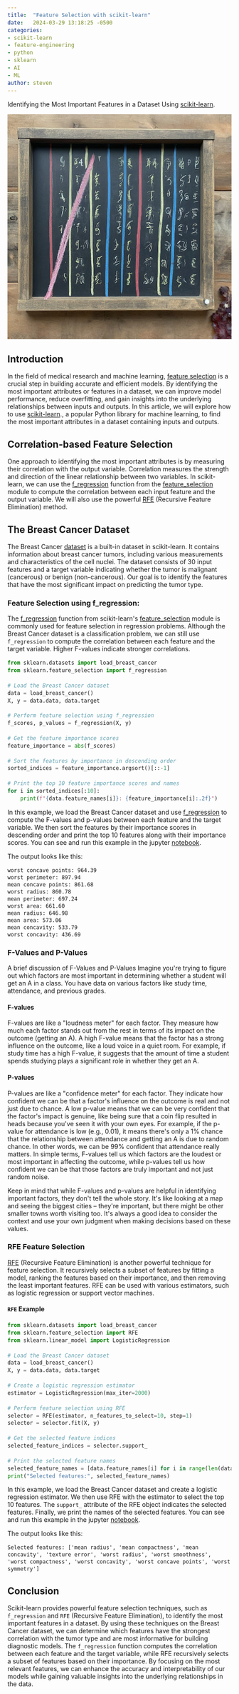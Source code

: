 ```yaml
---
title:  "Feature Selection with scikit-learn"
date:   2024-03-29 13:18:25 -0500
categories:
- scikit-learn
- feature-engineering
- python
- sklearn
- AI
- ML
author: steven
---
```


Identifying the Most Important Features in a Dataset Using [scikit-learn](https://scikit-learn.org/).

![](</assets/images/sklearn-features.png>)


## Introduction
In the field of medical research and machine learning, [feature selection](https://en.wikipedia.org/wiki/Feature_selection) is a crucial step in building accurate and efficient models. By identifying the most important attributes or features in a dataset, we can improve model performance, reduce overfitting, and gain insights into the underlying relationships between inputs and outputs.  In this article, we will explore how to use [scikit-learn](https://scikit-learn.org/)., a popular Python library for machine learning, to find the most important attributes in a dataset containing inputs and outputs.

## Correlation-based Feature Selection
One approach to identifying the most important attributes is by measuring their correlation with the output variable.  Correlation measures the strength and direction of the linear relationship between two variables. In scikit-learn, we can use the [f_regression](https://scikit-learn.org/stable/modules/generated/sklearn.feature_selection.f_regression.html#sklearn.feature_selection.f_regression) function from the [feature_selection](https://scikit-learn.org/stable/modules/classes.html#module-sklearn.feature_selection) module to compute the correlation between each input feature and the output variable.  We will also use the powerful [RFE](https://scikit-learn.org/stable/modules/generated/sklearn.feature_selection.RFE.html#sklearn.feature_selection.RFE) (Recursive Feature Elimination) method.


## The Breast Cancer Dataset
The Breast Cancer [dataset](https://scikit-learn.org/stable/modules/generated/sklearn.datasets.load_breast_cancer.html#sklearn.datasets.load_breast_cancer) is a built-in dataset in scikit-learn. It contains information about breast cancer tumors, including various measurements and characteristics of the cell nuclei. The dataset consists of 30 input features and a target variable indicating whether the tumor is malignant (cancerous) or benign (non-cancerous). Our goal is to identify the features that have the most significant impact on predicting the tumor type.

### Feature Selection using f_regression:
The [f_regression](https://scikit-learn.org/stable/modules/generated/sklearn.feature_selection.f_regression.html#sklearn.feature_selection.f_regression) function from scikit-learn's [feature_selection](https://scikit-learn.org/stable/modules/classes.html#module-sklearn.feature_selection) module is commonly used for feature selection in regression problems. Although the Breast Cancer dataset is a classification problem, we can still use `f_regression` to compute the correlation between each feature and the target variable. Higher F-values indicate stronger correlations.

```python
from sklearn.datasets import load_breast_cancer
from sklearn.feature_selection import f_regression

# Load the Breast Cancer dataset
data = load_breast_cancer()
X, y = data.data, data.target

# Perform feature selection using f_regression
f_scores, p_values = f_regression(X, y)

# Get the feature importance scores
feature_importance = abs(f_scores)

# Sort the features by importance in descending order
sorted_indices = feature_importance.argsort()[::-1]

# Print the top 10 feature importance scores and names
for i in sorted_indices[:10]:
    print(f"{data.feature_names[i]}: {feature_importance[i]:.2f}")
```

In this example, we load the Breast Cancer dataset and use [f_regression](https://scikit-learn.org/stable/modules/generated/sklearn.feature_selection.f_regression.html#sklearn.feature_selection.f_regression) to compute the F-values and p-values between each feature and the target variable. We then sort the features by their importance scores in descending order and print the top 10 features along with their importance scores. You can see and run this example in the jupyter [notebook](https://github.com/git-steven/git-steven.github.io/blob/master/notebook/sklearn-feature-engineering.ipynb).

The output looks like this:
```text
worst concave points: 964.39
worst perimeter: 897.94
mean concave points: 861.68
worst radius: 860.78
mean perimeter: 697.24
worst area: 661.60
mean radius: 646.98
mean area: 573.06
mean concavity: 533.79
worst concavity: 436.69
```

### F-Values and P-Values
A brief discussion of F-Values and P-Values
Imagine you're trying to figure out which factors are most important in determining whether a student will get an A in a class. You have data on various factors like study time, attendance, and previous grades.

#### F-values
F-values are like a "loudness meter" for each factor. They measure how much each factor stands out from the rest in terms of its impact on the outcome (getting an A).
A high F-value means that the factor has a strong influence on the outcome, like a loud voice in a quiet room.
For example, if study time has a high F-value, it suggests that the amount of time a student spends studying plays a significant role in whether they get an A.

#### P-values
P-values are like a "confidence meter" for each factor. They indicate how confident we can be that a factor's influence on the outcome is real and not just due to chance.
A low p-value means that we can be very confident that the factor's impact is genuine, like being sure that a coin flip resulted in heads because you've seen it with your own eyes.
For example, if the p-value for attendance is low (e.g., 0.01), it means there's only a 1% chance that the relationship between attendance and getting an A is due to random chance. In other words, we can be 99% confident that attendance really matters.
In simple terms, F-values tell us which factors are the loudest or most important in affecting the outcome, while p-values tell us how confident we can be that those factors are truly important and not just random noise.

Keep in mind that while F-values and p-values are helpful in identifying important factors, they don't tell the whole story. It's like looking at a map and seeing the biggest cities – they're important, but there might be other smaller towns worth visiting too. It's always a good idea to consider the context and use your own judgment when making decisions based on these values.

### RFE Feature Selection
[RFE](https://scikit-learn.org/stable/modules/generated/sklearn.feature_selection.RFE.html#sklearn.feature_selection.RFE) (Recursive Feature Elimination) is another powerful technique for feature selection. It recursively selects a subset of features by fitting a model, ranking the features based on their importance, and then removing the least important features. RFE can be used with various estimators, such as logistic regression or support vector machines.

#### `RFE` Example
```python
from sklearn.datasets import load_breast_cancer
from sklearn.feature_selection import RFE
from sklearn.linear_model import LogisticRegression

# Load the Breast Cancer dataset
data = load_breast_cancer()
X, y = data.data, data.target

# Create a logistic regression estimator
estimator = LogisticRegression(max_iter=2000)

# Perform feature selection using RFE
selector = RFE(estimator, n_features_to_select=10, step=1)
selector = selector.fit(X, y)

# Get the selected feature indices
selected_feature_indices = selector.support_

# Print the selected feature names
selected_feature_names = [data.feature_names[i] for i in range(len(data.feature_names)) if selected_feature_indices[i]]
print("Selected features:", selected_feature_names)
```

In this example, we load the Breast Cancer dataset and create a logistic regression estimator. We then use RFE with the estimator to select the top 10 features. The `support_` attribute of the RFE object indicates the selected features. Finally, we print the names of the selected features.  You can see and run this example in the jupyter [notebook](https://github.com/git-steven/git-steven.github.io/blob/master/notebook/sklearn-feature-engineering.ipynb).

The output looks like this:
```text
Selected features: ['mean radius', 'mean compactness', 'mean concavity', 'texture error', 'worst radius', 'worst smoothness', 'worst compactness', 'worst concavity', 'worst concave points', 'worst symmetry']
```

## Conclusion
Scikit-learn provides powerful feature selection techniques, such as `f_regression` and `RFE` (Recursive Feature Elimination), to identify the most important features in a dataset. By using these techniques on the Breast Cancer dataset, we can determine which features have the strongest correlation with the tumor type and are most informative for building diagnostic models. The `f_regression` function computes the correlation between each feature and the target variable, while RFE recursively selects a subset of features based on their importance. By focusing on the most relevant features, we can enhance the accuracy and interpretability of our models while gaining valuable insights into the underlying relationships in the data.
